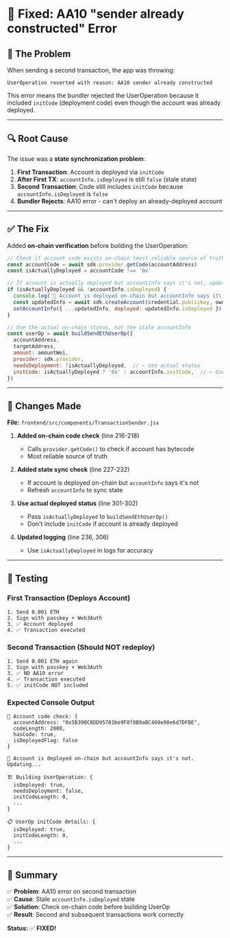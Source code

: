# 🔧 Fixed: AA10 "sender already constructed" Error

## 🐛 The Problem

When sending a second transaction, the app was throwing:
```
UserOperation reverted with reason: AA10 sender already constructed
```

This error means the bundler rejected the UserOperation because it included `initCode` (deployment code) even though the account was already deployed.

---

## 🔍 Root Cause

The issue was a **state synchronization problem**:

1. **First Transaction**: Account is deployed via `initCode`
2. **After First TX**: `accountInfo.isDeployed` is still `false` (stale state)
3. **Second Transaction**: Code still includes `initCode` because `accountInfo.isDeployed` is `false`
4. **Bundler Rejects**: AA10 error - can't deploy an already-deployed account

---

## ✅ The Fix

Added **on-chain verification** before building the UserOperation:

```javascript
// Check if account code exists on-chain (most reliable source of truth)
const accountCode = await sdk.provider.getCode(accountAddress)
const isActuallyDeployed = accountCode !== '0x'

// If account is actually deployed but accountInfo says it's not, update it
if (isActuallyDeployed && !accountInfo.isDeployed) {
  console.log('🔄 Account is deployed on-chain but accountInfo says it\'s not. Updating...')
  const updatedInfo = await sdk.createAccount(credential.publicKey, ownerAddress, 0n)
  setAccountInfo({ ...updatedInfo, deployed: updatedInfo.isDeployed })
}

// Use the actual on-chain status, not the stale accountInfo
const userOp = await buildSendEthUserOp({
  accountAddress,
  targetAddress,
  amount: amountWei,
  provider: sdk.provider,
  needsDeployment: !isActuallyDeployed,  // ← Use actual status
  initCode: isActuallyDeployed ? '0x' : accountInfo.initCode,  // ← Use actual status
})
```

---

## 📝 Changes Made

**File:** `frontend/src/components/TransactionSender.jsx`

1. **Added on-chain code check** (line 216-218)
   - Calls `provider.getCode()` to check if account has bytecode
   - Most reliable source of truth

2. **Added state sync check** (line 227-232)
   - If account is deployed on-chain but `accountInfo` says it's not
   - Refresh `accountInfo` to sync state

3. **Use actual deployed status** (line 301-302)
   - Pass `isActuallyDeployed` to `buildSendEthUserOp()`
   - Don't include `initCode` if account is already deployed

4. **Updated logging** (line 236, 306)
   - Use `isActuallyDeployed` in logs for accuracy

---

## 🧪 Testing

### First Transaction (Deploys Account)
```
1. Send 0.001 ETH
2. Sign with passkey + Web3Auth
3. ✅ Account deployed
4. ✅ Transaction executed
```

### Second Transaction (Should NOT redeploy)
```
1. Send 0.001 ETH again
2. Sign with passkey + Web3Auth
3. ✅ NO AA10 error
4. ✅ Transaction executed
5. ✅ initCode NOT included
```

### Expected Console Output
```
📝 Account code check: {
  accountAddress: "0x5B390C8DD95781be9F8f8B9aBC469e90e6d7DFBE",
  codeLength: 2000,
  hasCode: true,
  isDeployedFlag: false
}

🔄 Account is deployed on-chain but accountInfo says it's not. Updating...

🏗️ Building UserOperation: {
  isDeployed: true,
  needsDeployment: false,
  initCodeLength: 0,
  ...
}

📋 UserOp initCode details: {
  isDeployed: true,
  initCodeLength: 0,
  ...
}
```

---

## 🎯 Summary

✅ **Problem**: AA10 error on second transaction  
✅ **Cause**: Stale `accountInfo.isDeployed` state  
✅ **Solution**: Check on-chain code before building UserOp  
✅ **Result**: Second and subsequent transactions work correctly  

**Status:** ✅ **FIXED!**


